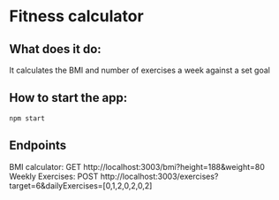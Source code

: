 # Fitness calculator

## What does it do: 
It calculates the BMI and number of exercises a week against a set goal

## How to start the app:
`npm start`

## Endpoints
BMI calculator: GET http://localhost:3003/bmi?height=188&weight=80
Weekly Exercises: POST http://localhost:3003/exercises?target=6&dailyExercises=[0,1,2,0,2,0,2]
